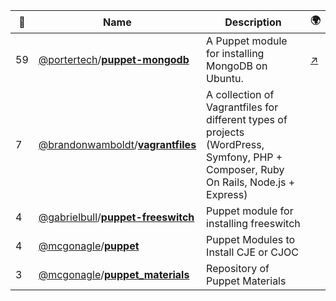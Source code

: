 |:star2: | Name | Description | 🌍|
|---|---|---|---|
|59|[@portertech](https://github.com/portertech)/[**puppet-mongodb**](https://github.com/portertech/puppet-mongodb)|A Puppet module for installing MongoDB on Ubuntu.|[:arrow_upper_right:](http://forge.puppetlabs.com/portertech/mongodb)|
|7|[@brandonwamboldt](https://github.com/brandonwamboldt)/[**vagrantfiles**](https://github.com/brandonwamboldt/vagrantfiles)|A collection of Vagrantfiles for different types of projects (WordPress, Symfony, PHP + Composer, Ruby On Rails, Node.js + Express)||
|4|[@gabrielbull](https://github.com/gabrielbull)/[**puppet-freeswitch**](https://github.com/gabrielbull/puppet-freeswitch)|Puppet module for installing freeswitch||
|4|[@mcgonagle](https://github.com/mcgonagle)/[**puppet**](https://github.com/mcgonagle/puppet)|Puppet Modules to Install CJE or CJOC||
|3|[@mcgonagle](https://github.com/mcgonagle)/[**puppet_materials**](https://github.com/mcgonagle/puppet_materials)|Repository of Puppet Materials||

